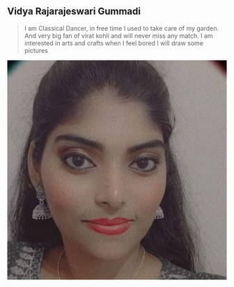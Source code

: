 ## Vidya Rajarajeswari Gummadi

>I am Classical Dancer, in free time I used to take care of my garden.
And very big fan of virat kohli and will never miss any match.
I am interested in arts and crafts when I feel bored I will draw some pictures

![MyImage](https://github.com/Vidya-Gummadi/assignment2-Gummadi/blob/main/MyImage.jpeg)
